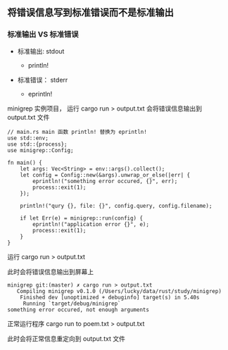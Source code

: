 ## 将错误信息写到标准错误而不是标准输出

### 标准输出 VS 标准错误

* 标准输出: stdout
    * println!

* 标准错误： stderr
    * eprintln!

minigrep 实例项目， 运行 cargo run > output.txt 会将错误信息输出到 output.txt 文件

```
// main.rs main 函数 println! 替换为 eprintln!
use std::env;
use std::{process};
use minigrep::Config;

fn main() {
    let args: Vec<String> = env::args().collect();
    let config = Config::new(&args).unwrap_or_else(|err| {
        eprintln!("something error occured, {}", err);
        process::exit(1);
    });

    println!("qury {}, file: {}", config.query, config.filename);

    if let Err(e) = minigrep::run(config) {
        eprintln!("application error {}", e);
        process::exit(1);
    }
}
```

运行 cargo run > output.txt

此时会将错误信息输出到屏幕上

```
minigrep git:(master) ✗ cargo run > output.txt 
   Compiling minigrep v0.1.0 (/Users/lucky/data/rust/study/minigrep)
    Finished dev [unoptimized + debuginfo] target(s) in 5.40s
     Running `target/debug/minigrep`
something error occured, not enough arguments
```

正常运行程序 cargo run to poem.txt > output.txt

此时会将正常信息重定向到 output.txt 文件


